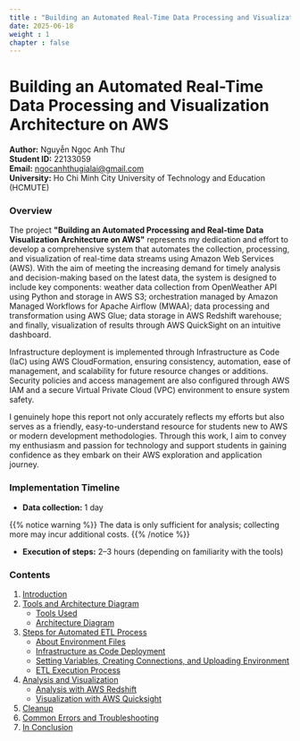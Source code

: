 ```yaml
---
title : "Building an Automated Real-Time Data Processing and Visualization Architecture on AWS"
date: 2025-06-18 
weight : 1 
chapter : false
---
```


# Building an Automated Real-Time Data Processing and Visualization Architecture on AWS

**Author:** Nguyễn Ngọc Anh Thư  
**Student ID:** 22133059  
**Email:** ngocanhthugialai@gmail.com  
**University:** Ho Chi Minh City University of Technology and Education (HCMUTE)

### Overview

The project **"Building an Automated Processing and Real-time Data Visualization Architecture on AWS"** represents my dedication and effort to develop a comprehensive system that automates the collection, processing, and visualization of real-time data streams using Amazon Web Services (AWS). With the aim of meeting the increasing demand for timely analysis and decision-making based on the latest data, the system is designed to include key components: weather data collection from OpenWeather API using Python and storage in AWS S3; orchestration managed by Amazon Managed Workflows for Apache Airflow (MWAA); data processing and transformation using AWS Glue; data storage in AWS Redshift warehouse; and finally, visualization of results through AWS QuickSight on an intuitive dashboard.

Infrastructure deployment is implemented through Infrastructure as Code (IaC) using AWS CloudFormation, ensuring consistency, automation, ease of management, and scalability for future resource changes or additions. Security policies and access management are also configured through AWS IAM and a secure Virtual Private Cloud (VPC) environment to ensure system safety.

I genuinely hope this report not only accurately reflects my efforts but also serves as a friendly, easy-to-understand resource for students new to AWS or modern development methodologies. Through this work, I aim to convey my enthusiasm and passion for technology and support students in gaining confidence as they embark on their AWS exploration and application journey.

### Implementation Timeline

- **Data collection:** 1 day 

{{% notice warning %}}
The data is only sufficient for analysis; collecting more may incur additional costs.
{{% /notice %}}
- **Execution of steps:** 2–3 hours (depending on familiarity with the tools)

### Contents

1. [Introduction](1-introduce/)
2. [Tools and Architecture Diagram](2-architecture/)
   - [Tools Used](2-architecture/2.1-tools/)
   - [Architecture Diagram](2-architecture/2.2-architecture/)
3. [Steps for Automated ETL Process](3-etl-process/)
   - [About Environment Files](3-etl-process/3.1-env-files/)
   - [Infrastructure as Code Deployment](3-etl-process/3.2-infra-as-code/)
   - [Setting Variables, Creating Connections, and Uploading Environment](3-etl-process/3.3-setup-variables-connection/)
   - [ETL Execution Process](3-etl-process/3.4-etl-execution/)
4. [Analysis and Visualization](4-analysis-visualization/)
   - [Analysis with AWS Redshift](4-analysis-visualization/4.1-redshift/)
   - [Visualization with AWS Quicksight](4-analysis-visualization/4.2-quicksight/)
5. [Cleanup](5-cleanup/)
6. [Common Errors and Troubleshooting](6-common-errors/)
7. [In Conclusion](7-in-conclusion/)